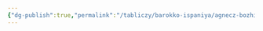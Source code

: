 ```yaml
---
{"dg-publish":true,"permalink":"/tabliczy/barokko-ispaniya/agnecz-bozhij/","dgPassFrontmatter":true}
---
```



